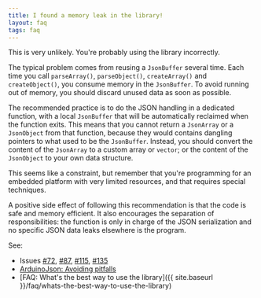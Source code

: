 ```yaml
---
title: I found a memory leak in the library!
layout: faq
tags: faq
---
```


This is very unlikely. You're probably using the library incorrectly.

The typical problem comes from reusing a `JsonBuffer` several time.
Each time you call `parseArray()`, `parseObject()`, `createArray()` and `createObject()`, you consume memory in the `JsonBuffer`.
To avoid running out of memory, you should discard unused data as soon as possible.

The recommended practice is to do the JSON handling in a dedicated function, with a local `JsonBuffer` that will be automatically reclaimed when the function exits.
This means that you cannot return a `JsonArray` or a `JsonObject` from that function, because they would contains dangling pointers to what used to be the `JsonBuffer`.
Instead, you should convert the content of the `JsonArray` to a custom array or `vector`; or the content of the `JsonObject` to your own data structure.

This seems like a constraint, but remember that you're programming for an embedded platform with very limited resources, and that requires special techniques.

A positive side effect of following this recommendation is that the code is safe and memory efficient. It also encourages the separation of responsibilities: the function is only in charge of the JSON serialization and no specific JSON data leaks elsewhere is the program.

See:

* Issues [#72](https://github.com/bblanchon/ArduinoJson/issues/72), [#87](https://github.com/bblanchon/ArduinoJson/issues/87), [#115](https://github.com/bblanchon/ArduinoJson/issues/115), [#135](https://github.com/bblanchon/ArduinoJson/issues/135)
* [ArduinoJson: Avoiding pitfalls](https://github.com/bblanchon/ArduinoJson/wiki/Avoiding%20pitfalls)
* [FAQ: What's the best way to use the library]({{ site.baseurl }}/faq/whats-the-best-way-to-use-the-library)
